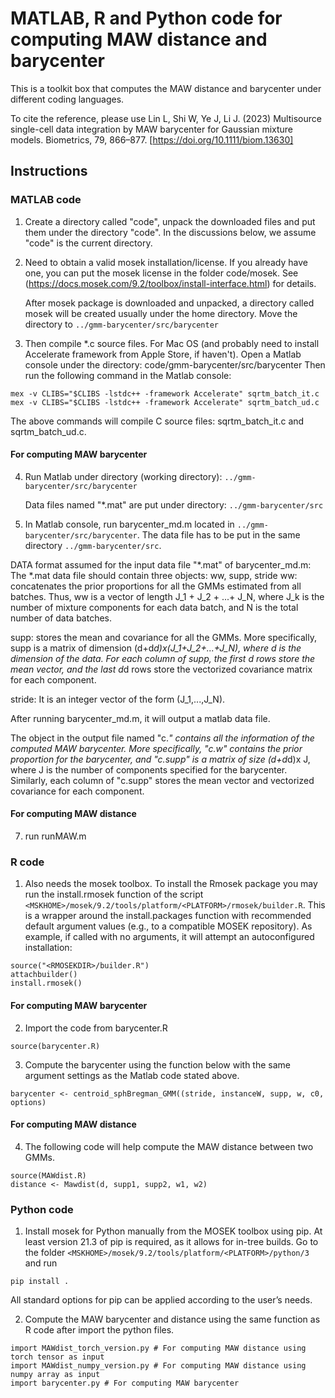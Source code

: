 # MATLAB, R and Python code for computing MAW distance and barycenter
This is a toolkit box that computes the MAW distance and barycenter under different coding languages.

To cite the reference, please use Lin L, Shi W, Ye J, Li J. (2023) Multisource single-cell data integration by MAW barycenter for Gaussian mixture models. Biometrics, 79, 866–877. [https://doi.org/10.1111/biom.13630]

## Instructions
### MATLAB code
1. Create a directory called "code", unpack the downloaded files and put them under the directory "code". In the discussions below, we assume "code" is the current directory. 

2. Need to obtain a valid mosek installation/license. If you already have one, you can put the mosek license in the folder code/mosek. See (https://docs.mosek.com/9.2/toolbox/install-interface.html) for details.

   After mosek package is downloaded and unpacked, a directory called mosek will be created usually under the home directory. Move the directory to `../gmm-barycenter/src/barycenter`

3. Then compile *.c source files. For Mac OS (and probably need to install Accelerate framework from Apple Store, if haven't). Open a Matlab console under the directory: code/gmm-barycenter/src/barycenter
   Then run the following command in the Matlab console:
   
```
mex -v CLIBS="$CLIBS -lstdc++ -framework Accelerate" sqrtm_batch_it.c
mex -v CLIBS="$CLIBS -lstdc++ -framework Accelerate" sqrtm_batch_ud.c
```

The above commands will compile C source files: sqrtm_batch_it.c and sqrtm_batch_ud.c. 
#### For computing MAW barycenter
4. Run Matlab under directory (working directory): `../gmm-barycenter/src/barycenter`
   
   Data files named "*.mat" are put under directory: `../gmm-barycenter/src`

6. In Matlab console, run barycenter_md.m located in `../gmm-barycenter/src/barycenter`. The data file has to be put in the same directory `../gmm-barycenter/src`.

DATA format assumed for the input data file "*.mat" of barycenter_md.m:
The *.mat data file should contain three objects: ww, supp, stride
ww: concatenates the prior proportions for all the GMMs estimated from all batches. Thus, ww is a vector of length J_1 + J_2 + ...+ J_N, where J_k is the number of mixture components for each data batch, and N is the total number of data batches.

supp: stores the mean and covariance for all the GMMs. More specifically, supp is a matrix of dimension (d+d*d)x(J_1+J_2+...+J_N), where d is the dimension of the data. For each column of supp, the first d rows store the mean vector, and the last d*d rows store the vectorized covariance matrix for each component. 

stride: It is an integer vector of the form (J_1,...,J_N). 

After running barycenter_md.m, it will output a matlab data file. 

The object in the output file named "c.*" contains all the information of the computed MAW barycenter. More specifically, "c.w" contains the prior proportion for the barycenter, and "c.supp" is a matrix of size (d+d*d)x J, where J is the number of components specified for the barycenter. Similarly, each column of "c.supp" stores the mean vector and vectorized covariance for each component. 

#### For computing MAW distance

7. run runMAW.m

### R code


1. Also needs the mosek toolbox. To install the Rmosek package you may run the install.rmosek function of the script `<MSKHOME>/mosek/9.2/tools/platform/<PLATFORM>/rmosek/builder.R`. This is a wrapper around the install.packages function with recommended default argument values (e.g., to a compatible MOSEK repository). As example, if called with no arguments, it will attempt an autoconfigured installation:
```
source("<RMOSEKDIR>/builder.R")
attachbuilder()
install.rmosek()
```
#### For computing MAW barycenter
2. Import the code from barycenter.R
```
source(barycenter.R)
```

3. Compute the barycenter using the function below with the same argument settings as the Matlab code stated above.
```
barycenter <- centroid_sphBregman_GMM((stride, instanceW, supp, w, c0, options)
```


#### For computing MAW distance

4. The following code will help compute the MAW distance between two GMMs.
```
source(MAWdist.R)
distance <- Mawdist(d, supp1, supp2, w1, w2)
```

### Python code

1. Install mosek for Python manually from the MOSEK toolbox using pip. At least version 21.3 of pip is required, as it allows for in-tree builds. Go to the folder `<MSKHOME>/mosek/9.2/tools/platform/<PLATFORM>/python/3` and run
```
pip install .
```
All standard options for pip can be applied according to the user’s needs.

2. Compute the MAW barycenter and distance using the same function as R code after import the python files.
```
import MAWdist_torch_version.py # For computing MAW distance using torch tensor as input
import MAWdist_numpy_version.py # For computing MAW distance using numpy array as input
import barycenter.py # For computing MAW barycenter
```




